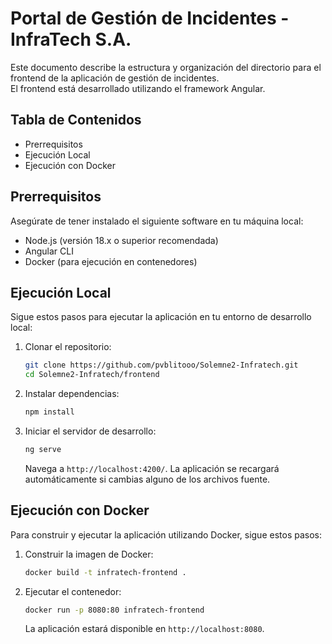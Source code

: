 # Portal de Gestión de Incidentes - InfraTech S.A.

Este documento describe la estructura y organización del directorio para el frontend de la aplicación de gestión de incidentes.  
El frontend está desarrollado utilizando el framework Angular. 

## Tabla de Contenidos
- Prerrequisitos
- Ejecución Local
- Ejecución con Docker

## Prerrequisitos
Asegúrate de tener instalado el siguiente software en tu máquina local:
- Node.js (versión 18.x o superior recomendada)
- Angular CLI
- Docker (para ejecución en contenedores)

## Ejecución Local
Sigue estos pasos para ejecutar la aplicación en tu entorno de desarrollo local:

1. Clonar el repositorio:
    ```bash
    git clone https://github.com/pvblitooo/Solemne2-Infratech.git
    cd Solemne2-Infratech/frontend
    ```

2. Instalar dependencias:
    ```bash
    npm install
    ```

3. Iniciar el servidor de desarrollo:
    ```bash
    ng serve
    ```
    Navega a `http://localhost:4200/`. La aplicación se recargará automáticamente si cambias alguno de los archivos fuente. 

## Ejecución con Docker
Para construir y ejecutar la aplicación utilizando Docker, sigue estos pasos: 

1. Construir la imagen de Docker: 
    ```bash
    docker build -t infratech-frontend .
    ```

2. Ejecutar el contenedor: 
    ```bash
    docker run -p 8080:80 infratech-frontend
    ```
    La aplicación estará disponible en `http://localhost:8080`.
